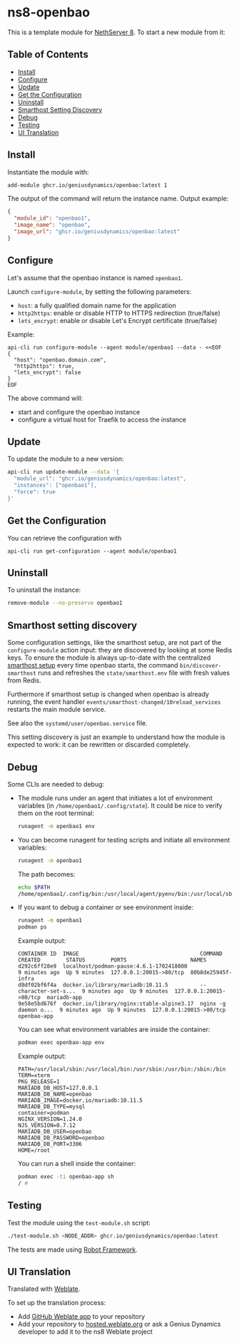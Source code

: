 # ns8-openbao

This is a template module for [NethServer 8](https://github.com/nethserver/ns8-core).
To start a new module from it:

## Table of Contents

- [Install](#install)
- [Configure](#configure)
- [Update](#update)
- [Get the Configuration](#get-the-configuration)
- [Uninstall](#uninstall)
- [Smarthost Setting Discovery](#smarthost-setting-discovery)
- [Debug](#debug)
- [Testing](#testing)
- [UI Translation](#ui-translation)

## Install

Instantiate the module with:

```bash
add-module ghcr.io/geniusdynamics/openbao:latest 1
```

The output of the command will return the instance name.
Output example:

```json
{
  "module_id": "openbao1",
  "image_name": "openbao",
  "image_url": "ghcr.io/geniusdynamics/openbao:latest"
}
```

## Configure

Let's assume that the openbao instance is named `openbao1`.

Launch `configure-module`, by setting the following parameters:

- `host`: a fully qualified domain name for the application
- `http2https`: enable or disable HTTP to HTTPS redirection (true/false)
- `lets_encrypt`: enable or disable Let's Encrypt certificate (true/false)

Example:

```
api-cli run configure-module --agent module/openbao1 --data - <<EOF
{
  "host": "openbao.domain.com",
  "http2https": true,
  "lets_encrypt": false
}
EOF
```

The above command will:

- start and configure the openbao instance
- configure a virtual host for Traefik to access the instance

## Update

To update the module to a new version:

```bash
api-cli run update-module --data '{
  "module_url": "ghcr.io/geniusdynamics/openbao:latest",
  "instances": ["openbao1"],
  "force": true
}'
```

## Get the Configuration

You can retrieve the configuration with

```
api-cli run get-configuration --agent module/openbao1
```

## Uninstall

To uninstall the instance:

```bash
remove-module --no-preserve openbao1
```

## Smarthost setting discovery

Some configuration settings, like the smarthost setup, are not part of the
`configure-module` action input: they are discovered by looking at some
Redis keys. To ensure the module is always up-to-date with the
centralized [smarthost
setup](https://geniusdynamics.github.io/ns8-core/core/smarthost/) every time
openbao starts, the command `bin/discover-smarthost` runs and refreshes
the `state/smarthost.env` file with fresh values from Redis.

Furthermore if smarthost setup is changed when openbao is already
running, the event handler `events/smarthost-changed/10reload_services`
restarts the main module service.

See also the `systemd/user/openbao.service` file.

This setting discovery is just an example to understand how the module is
expected to work: it can be rewritten or discarded completely.

## Debug

Some CLIs are needed to debug:

- The module runs under an agent that initiates a lot of environment variables (in `/home/openbao1/.config/state`). It could be nice to verify them on the root terminal:

  ```bash
  runagent -m openbao1 env
  ```

- You can become runagent for testing scripts and initiate all environment variables:

  ```bash
  runagent -m openbao1
  ```

  The path becomes:

  ```bash
  echo $PATH
  /home/openbao1/.config/bin:/usr/local/agent/pyenv/bin:/usr/local/sbin:/usr/local/bin:/usr/sbin:/usr/bin:/usr/
  ```

- If you want to debug a container or see environment inside:

  ```bash
  runagent -m openbao1
  podman ps
  ```

  Example output:

  ```
  CONTAINER ID  IMAGE                                      COMMAND               CREATED        STATUS        PORTS                    NAMES
  d292c6ff28e9  localhost/podman-pause:4.6.1-1702418000                          9 minutes ago  Up 9 minutes  127.0.0.1:20015->80/tcp  80b8de25945f-infra
  d8df02bf6f4a  docker.io/library/mariadb:10.11.5          --character-set-s...  9 minutes ago  Up 9 minutes  127.0.0.1:20015->80/tcp  mariadb-app
  9e58e5bd676f  docker.io/library/nginx:stable-alpine3.17  nginx -g daemon o...  9 minutes ago  Up 9 minutes  127.0.0.1:20015->80/tcp  openbao-app
  ```

  You can see what environment variables are inside the container:

  ```bash
  podman exec openbao-app env
  ```

  Example output:

  ```
  PATH=/usr/local/sbin:/usr/local/bin:/usr/sbin:/usr/bin:/sbin:/bin
  TERM=xterm
  PKG_RELEASE=1
  MARIADB_DB_HOST=127.0.0.1
  MARIADB_DB_NAME=openbao
  MARIADB_IMAGE=docker.io/mariadb:10.11.5
  MARIADB_DB_TYPE=mysql
  container=podman
  NGINX_VERSION=1.24.0
  NJS_VERSION=0.7.12
  MARIADB_DB_USER=openbao
  MARIADB_DB_PASSWORD=openbao
  MARIADB_DB_PORT=3306
  HOME=/root
  ```

  You can run a shell inside the container:

  ```bash
  podman exec -ti openbao-app sh
  / #
  ```

## Testing

Test the module using the `test-module.sh` script:

```bash
./test-module.sh <NODE_ADDR> ghcr.io/geniusdynamics/openbao:latest
```

The tests are made using [Robot Framework](https://robotframework.org/).

## UI Translation

Translated with [Weblate](https://hosted.weblate.org/projects/ns8/).

To set up the translation process:

- Add [GitHub Weblate app](https://docs.weblate.org/en/latest/admin/continuous.html#github-setup) to your repository
- Add your repository to [hosted.weblate.org](https://hosted.weblate.org) or ask a Genius Dynamics developer to add it to the ns8 Weblate project

